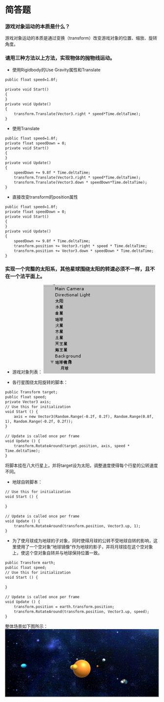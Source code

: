 ﻿简答题
===

### 游戏对象运动的本质是什么？
游戏对象运动的本质是通过变换（transform）改变游戏对象的位置、缩放、旋转角度。
### 请用三种方法以上方法，实现物体的抛物线运动。

 * 使用Rigidbody的Use Gravity属性和Translate
```
public float speed=1.0f;

private void Start()
{
}
private void Update()
{
    transform.Translate(Vector3.right * speed*Time.deltaTime);
}
```

 * 使用Translate
```
public float speed=1.0f;
private float speedDown = 0;
private void Start()
{
}
private void Update()
{
    speedDown += 9.8f * Time.deltaTime;
    transform.Translate(Vector3.right * speed*Time.deltaTime);
    transform.Translate(Vector3.down * speedDown*Time.deltaTime);
}
```
 * 直接改变transform的position属性
```
public float speed=1.0f;
private float speedDown = 0;
private void Start()
{
}
private void Update()
{
    speedDown += 9.8f * Time.deltaTime;
    transform.position += Vector3.right * speed * Time.deltaTime;
    transform.position += Vector3.down * speedDown * Time.deltaTime;
}
```
### 实现一个完整的太阳系，其他星球围绕太阳的转速必须不一样，且不在一个法平面上。
 * 游戏对象列表：
![游戏对象][1]
 
 * 各行星围绕太阳旋转的脚本：
```
public Transform target;
public float speed;
private Vector3 axis;
// Use this for initialization
void Start () {
    axis = new Vector3(Random.Range(-0.2f, 0.2f), Random.Range(0.8f, 1), Random.Range(-0.2f, 0.2f));
}

// Update is called once per frame
void Update () {
    transform.RotateAround(target.position, axis, speed * Time.deltaTime);
}
```
将脚本挂在八大行星上，并将target设为太阳，调整速度使得每个行星的公转速度不同。

 * 地球自转脚本：
```
// Use this for initialization
void Start () {
	
}

// Update is called once per frame
void Update () {
    transform.RotateAround(transform.position, Vector3.up, 1);
}
```

 * 为了使月球成为地球的子对象，同时使得月球的公转不受地球自转的影响，这里使用了一个空对象“地球镜像”作为地球的影子，并将月球挂在这个空对象上，使这个空对象自转并与地球保持位置一致。
```
public Transform earth;
public float speed;
// Use this for initialization
void Start () {
	
}

// Update is called once per frame
void Update () {
    transform.position = earth.transform.position;
    transform.RotateAround(transform.position, Vector3.up, speed);
}
```
整体场景如下图所示：
![场景][2]


  [1]: https://github.com/zhulinyin/Images/blob/master/%E6%B8%B8%E6%88%8F%E5%AF%B9%E8%B1%A1.PNG
  [2]: https://github.com/zhulinyin/Images/blob/master/%E5%9C%BA%E6%99%AF.PNG